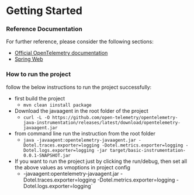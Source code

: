 # Getting Started

### Reference Documentation

For further reference, please consider the following sections:

* [Official OpenTelemetry documentation](https://opentelemetry.io/docs/languages/java/getting-started/)
* [Spring Web](https://docs.spring.io/spring-boot/docs/3.2.4/reference/htmlsingle/index.html#web)

### How to run the project

follow the below instructions to run the project successfully:

* first build the project
  * `mvn clean iinstall package`
* Download the javaagent in the root folder of the project
  * `curl -L -O https://github.com/open-telemetry/opentelemetry-java-instrumentation/releases/latest/download/opentelemetry-javaagent.jar`
* from command line run the instruction from the root folder
  * `java -javaagent:opentelemetry-javaagent.jar -Dotel.traces.exporter=logging -Dotel.metrics.exporter=logging -Dotel.logs.exporter=logging -jar target/basic-instrumentation-0.0.1-SNAPSHOT.jar`
* If you want to run the project just by clicking the run/debug, then set all the above values as vmoptions in project config
  * -javaagent:opentelemetry-javaagent.jar
    -Dotel.traces.exporter=logging
    -Dotel.metrics.exporter=logging
    -Dotel.logs.exporter=logging`

